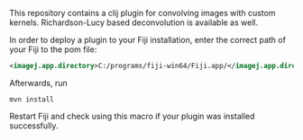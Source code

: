 This repository contains a clij plugin for convolving images with custom kernels. Richardson-Lucy based deconvolution is available as well.


In order to deploy a plugin to your Fiji installation, enter the correct path of your Fiji to the pom file:

```xml
<imagej.app.directory>C:/programs/fiji-win64/Fiji.app/</imagej.app.directory>
```

Afterwards, run

```
mvn install
```

Restart Fiji and check using this macro if your plugin was installed successfully.
